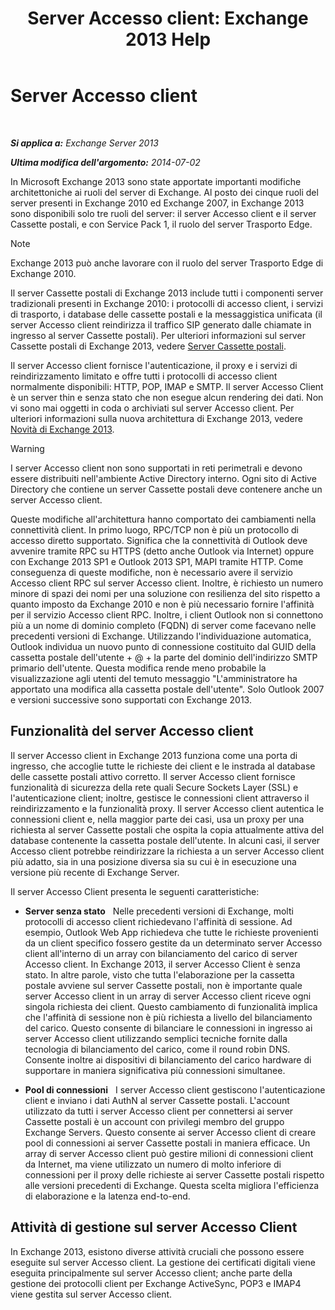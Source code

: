 ﻿---
title: 'Server Accesso client: Exchange 2013 Help'
TOCTitle: Server Accesso client
ms:assetid: 87e206ab-7a7b-4b4f-be1a-5035713c74d2
ms:mtpsurl: https://technet.microsoft.com/it-it/library/Dd298114(v=EXCHG.150)
ms:contentKeyID: 50481114
ms.date: 05/22/2018
mtps_version: v=EXCHG.150
ms.translationtype: MT
---

# Server Accesso client

 

_**Si applica a:** Exchange Server 2013_

_**Ultima modifica dell'argomento:** 2014-07-02_

In Microsoft Exchange 2013 sono state apportate importanti modifiche architettoniche ai ruoli del server di Exchange. Al posto dei cinque ruoli del server presenti in Exchange 2010 ed Exchange 2007, in Exchange 2013 sono disponibili solo tre ruoli del server: il server Accesso client e il server Cassette postali, e con Service Pack 1, il ruolo del server Trasporto Edge.


> [!NOTE]
> Exchange 2013 può anche lavorare con il ruolo del server Trasporto Edge di Exchange 2010.



Il server Cassette postali di Exchange 2013 include tutti i componenti server tradizionali presenti in Exchange 2010: i protocolli di accesso client, i servizi di trasporto, i database delle cassette postali e la messaggistica unificata (il server Accesso client reindirizza il traffico SIP generato dalle chiamate in ingresso al server Cassette postali). Per ulteriori informazioni sul server Cassette postali di Exchange 2013, vedere [Server Cassette postali](mailbox-server-exchange-2013-help.md).

Il server Accesso client fornisce l'autenticazione, il proxy e i servizi di reindirizzamento limitato e offre tutti i protocolli di accesso client normalmente disponibili: HTTP, POP, IMAP e SMTP. Il server Accesso Client è un server thin e senza stato che non esegue alcun rendering dei dati. Non vi sono mai oggetti in coda o archiviati sul server Accesso client. Per ulteriori informazioni sulla nuova architettura di Exchange 2013, vedere [Novità di Exchange 2013](what-s-new-in-exchange-2013-exchange-2013-help.md).


> [!WARNING]
> I server Accesso client non sono supportati in reti perimetrali e devono essere distribuiti nell'ambiente Active Directory interno. Ogni sito di Active Directory che contiene un server Cassette postali deve contenere anche un server Accesso client.



Queste modifiche all'architettura hanno comportato dei cambiamenti nella connettività client. In primo luogo, RPC/TCP non è più un protocollo di accesso diretto supportato. Significa che la connettività di Outlook deve avvenire tramite RPC su HTTPS (detto anche Outlook via Internet) oppure con Exchange 2013 SP1 e Outlook 2013 SP1, MAPI tramite HTTP. Come conseguenza di queste modifiche, non è necessario avere il servizio Accesso client RPC sul server Accesso client. Inoltre, è richiesto un numero minore di spazi dei nomi per una soluzione con resilienza del sito rispetto a quanto imposto da Exchange 2010 e non è più necessario fornire l'affinità per il servizio Accesso client RPC. Inoltre, i client Outlook non si connettono più a un nome di dominio completo (FQDN) di server come facevano nelle precedenti versioni di Exchange. Utilizzando l'individuazione automatica, Outlook individua un nuovo punto di connessione costituito dal GUID della cassetta postale dell'utente + @ + la parte del dominio dell'indirizzo SMTP primario dell'utente. Questa modifica rende meno probabile la visualizzazione agli utenti del temuto messaggio "L'amministratore ha apportato una modifica alla cassetta postale dell'utente". Solo Outlook 2007 e versioni successive sono supportati con Exchange 2013.

## Funzionalità del server Accesso client

Il server Accesso client in Exchange 2013 funziona come una porta di ingresso, che accoglie tutte le richieste dei client e le instrada al database delle cassette postali attivo corretto. Il server Accesso client fornisce funzionalità di sicurezza della rete quali Secure Sockets Layer (SSL) e l'autenticazione client; inoltre, gestisce le connessioni client attraverso il reindirizzamento e la funzionalità proxy. Il server Accesso client autentica le connessioni client e, nella maggior parte dei casi, usa un proxy per una richiesta al server Cassette postali che ospita la copia attualmente attiva del database contenente la cassetta postale dell'utente. In alcuni casi, il server Accesso client potrebbe reindirizzare la richiesta a un server Accesso client più adatto, sia in una posizione diversa sia su cui è in esecuzione una versione più recente di Exchange Server.

Il server Accesso Client presenta le seguenti caratteristiche:

  - **Server senza stato**   Nelle precedenti versioni di Exchange, molti protocolli di accesso client richiedevano l'affinità di sessione. Ad esempio, Outlook Web App richiedeva che tutte le richieste provenienti da un client specifico fossero gestite da un determinato server Accesso client all'interno di un array con bilanciamento del carico di server Accesso client. In Exchange 2013, il server Accesso Client è senza stato. In altre parole, visto che tutta l'elaborazione per la cassetta postale avviene sul server Cassette postali, non è importante quale server Accesso client in un array di server Accesso client riceve ogni singola richiesta dei client. Questo cambiamento di funzionalità implica che l'affinità di sessione non è più richiesta a livello del bilanciamento del carico. Questo consente di bilanciare le connessioni in ingresso ai server Accesso client utilizzando semplici tecniche fornite dalla tecnologia di bilanciamento del carico, come il round robin DNS. Consente inoltre ai dispositivi di bilanciamento del carico hardware di supportare in maniera significativa più connessioni simultanee.

  - **Pool di connessioni**   I server Accesso client gestiscono l'autenticazione client e inviano i dati AuthN al server Cassette postali. L'account utilizzato da tutti i server Accesso client per connettersi ai server Cassette postali è un account con privilegi membro del gruppo Exchange Servers. Questo consente ai server Accesso client di creare pool di connessioni ai server Cassette postali in maniera efficace. Un array di server Accesso client può gestire milioni di connessioni client da Internet, ma viene utilizzato un numero di molto inferiore di connessioni per il proxy delle richieste ai server Cassette postali rispetto alle versioni precedenti di Exchange. Questa scelta migliora l'efficienza di elaborazione e la latenza end-to-end.

## Attività di gestione sul server Accesso Client

In Exchange 2013, esistono diverse attività cruciali che possono essere eseguite sul server Accesso client. La gestione dei certificati digitali viene eseguita principalmente sul server Accesso client; anche parte della gestione dei protocolli client per Exchange ActiveSync, POP3 e IMAP4 viene gestita sul server Accesso client.

